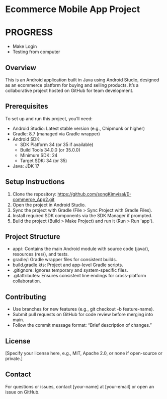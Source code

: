 # Ecommerce Mobile App Project

# PROGRESS
- Make Login
- Testing from computer

## Overview
This is an Android application built in Java using Android Studio, designed as an ecommerce platform for buying and selling products. It’s a collaborative project hosted on GitHub for team development.

## Prerequisites
To set up and run this project, you’ll need:

- Android Studio: Latest stable version (e.g., Chipmunk or higher)
- Gradle: 8.7 (managed via Gradle wrapper)
- Android SDK:
    - SDK Platform 34 (or 35 if available)
    - Build Tools 34.0.0 (or 35.0.0)
    - Minimum SDK: 24
    - Target SDK: 34 (or 35)
- Java: JDK 17

## Setup Instructions
1. Clone the repository: https://github.com/songKimvisal/E-commerce_App2.git
2. Open the project in Android Studio.
3. Sync the project with Gradle (File > Sync Project with Gradle Files).
4. Install required SDK components via the SDK Manager if prompted.
5. Build the project (Build > Make Project) and run it (Run > Run 'app').

## Project Structure
- app/: Contains the main Android module with source code (java/), resources (res/), and tests.
- gradle/: Gradle wrapper files for consistent builds.
- build.gradle.kts: Project and app-level Gradle scripts.
- .gitignore: Ignores temporary and system-specific files.
- .gitattributes: Ensures consistent line endings for cross-platform collaboration.

## Contributing
- Use branches for new features (e.g., git checkout -b feature-name).
- Submit pull requests on GitHub for code review before merging into main.
- Follow the commit message format: “Brief description of changes.”

## License
[Specify your license here, e.g., MIT, Apache 2.0, or none if open-source or private.]

## Contact
For questions or issues, contact [your-name] at [your-email] or open an issue on GitHub.